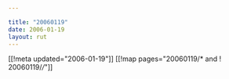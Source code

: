 ```yaml
---

title: "20060119"
date: 2006-01-19
layout: rut
---
```


[[!meta updated="2006-01-19"]]
[[!map pages="20060119/* and ! 20060119/*/*"]]
